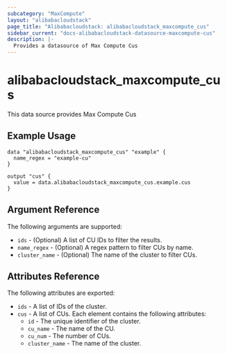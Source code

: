 ```yaml
---
subcategory: "MaxCompute"
layout: "alibabacloudstack"
page_title: "Alibabacloudstack: alibabacloudstack_maxcompute_cus"
sidebar_current: "docs-alibabacloudstack-datasource-maxcompute-cus"
description: |-
  Provides a datasource of Max Compute Cus
---
```


# alibabacloudstack_maxcompute_cus

This data source provides Max Compute Cus


## Example Usage

```hcl
data "alibabacloudstack_maxcompute_cus" "example" {
  name_regex = "example-cu"
}

output "cus" {
  value = data.alibabacloudstack_maxcompute_cus.example.cus
}
```

## Argument Reference
The following arguments are supported:

* `ids` - (Optional) A list of CU IDs to filter the results.
* `name_regex` - (Optional) A regex pattern to filter CUs by name.
* `cluster_name` - (Optional) The name of the cluster to filter CUs.

## Attributes Reference
The following attributes are exported:

* `ids` - A list of IDs of the cluster.
* `cus` - A list of CUs. Each element contains the following attributes:
    * `id` - The unique identifier of the cluster.
    * `cu_name` - The name of the CU.
    * `cu_num` - The number of CUs.
    * `cluster_name` - The name of the cluster.
